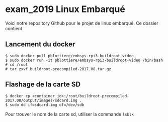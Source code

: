 # exam_2019 Linux Embarqué

Voici notre repository Github pour le projet de linux embarqué.
Ce dossier contient

## Lancement du docker


```
$ sudo docker pull pblottiere/embsys-rpi3-buildroot-video
$ sudo docker run -it pblottiere/embsys-rpi3-buildroot-video /bin/bash
# cd /root
# tar zxvf buildroot-precompiled-2017.08.tar.gz
```

## Flashage de la carte SD

```
$ docker cp <container_id>:/root/buildroot-precompiled-2017.08/output/images/sdcard.img .
$ sudo dd if=sdcard.img of=/dev/sdb
```

Pour trouver le nom de la carte sd, utiliser la commande ```lsblk```
